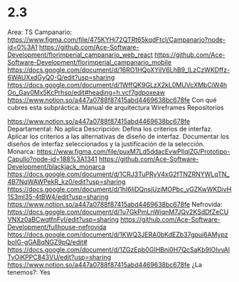 # 2.3

Area: TS
Campanario: https://www.figma.com/file/475KYHj72QTRt65kqdFtcI/Campanario?node-id=0%3A1
https://github.com/Ace-Software-Development/florimperial_campanario_web_react
https://github.com/Ace-Software-Development/florimperial_campanario_mobile
https://docs.google.com/document/d/16RO1HQoXYiIV6LhB9_ILzCzWKDffz-6WAUXxdGyQ0-Q/edit?usp=sharing
https://docs.google.com/document/d/1WffQK9GLzX2kL0MUVcXMbCiW4hOo_Gay0Mx5KcPrhso/edit#heading=h.vcf7gdpoxeaw
https://www.notion.so/a447a0788f87415abd4469638bc678fe 
Con qué cubres esta subpráctica: Manual de arquitectura
Wireframes
Repositorios

https://www.notion.so/a447a0788f87415abd4469638bc678fe 
Departamental: No aplica
Descripción: Defina los criterios de interfaz.
Aplicar los criterios a las alternativas de diseño de interfaz.
Documentar los diseños de interfaz seleccionados y la justificación de la selección.
Monarca: https://www.figma.com/file/puxM7Ld5ddacEvwPIlqlZG/Prototipo-Capullo?node-id=188%3A1341
https://github.com/Ace-Software-Development/blackjack_monarca
https://docs.google.com/document/d/1CRJ3TuPRyV4xG2fTNZRNYWLqTN_4B7NqWAWPekR_kz0/edit?usp=sharing
https://docs.google.com/document/d/1hI6IjDQnsjUziMOPbc_yGZKwWKDivH1S3ml35-4tBW4/edit?usp=sharing
https://www.notion.so/a447a0788f87415abd4469638bc678fe 
Nefrovida: https://docs.google.com/document/d/1u7GkPmLnWiqnM7JQv2KSdDfZeCUVNXz0aBCwqtfnFyI/edit?usp=sharing
https://github.com/Ace-Software-Development/fullhouse-nefrovida
https://docs.google.com/document/d/1KWQ3JERA0bKdEZb37gpui6AMypzboIG-gGABqNGZ9pQ/edit#
https://docs.google.com/document/d/1ZGzEpb0GIHBni0H7QcSaKb9IOIvvAlTyOiKPPC843VU/edit?usp=sharing
https://www.notion.so/a447a0788f87415abd4469638bc678fe 
¿La tenemos?: Yes